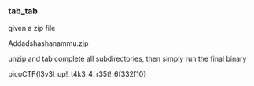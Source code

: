 ### tab_tab

given a zip file

Addadshashanammu.zip

unzip and tab complete all subdirectories, then simply run the final binary

picoCTF{l3v3l_up!_t4k3_4_r35t!_6f332f10}